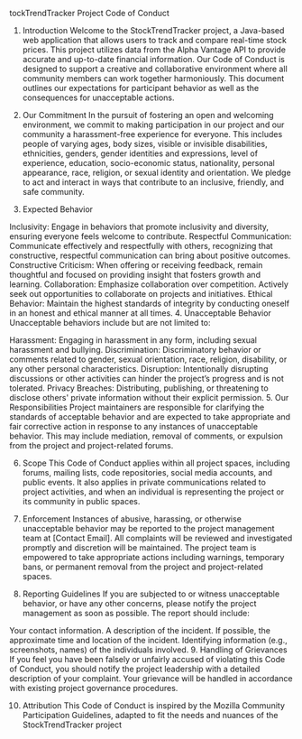tockTrendTracker Project Code of Conduct

1. Introduction Welcome to the StockTrendTracker project, a Java-based web application that allows users to track and compare real-time stock prices. This project utilizes data from the Alpha Vantage API to provide accurate and up-to-date financial information. Our Code of Conduct is designed to support a creative and collaborative environment where all community members can work together harmoniously. This document outlines our expectations for participant behavior as well as the consequences for unacceptable actions.

2. Our Commitment In the pursuit of fostering an open and welcoming environment, we commit to making participation in our project and our community a harassment-free experience for everyone. This includes people of varying ages, body sizes, visible or invisible disabilities, ethnicities, genders, gender identities and expressions, level of experience, education, socio-economic status, nationality, personal appearance, race, religion, or sexual identity and orientation. We pledge to act and interact in ways that contribute to an inclusive, friendly, and safe community.

3. Expected Behavior

Inclusivity: Engage in behaviors that promote inclusivity and diversity, ensuring everyone feels welcome to contribute.
Respectful Communication: Communicate effectively and respectfully with others, recognizing that constructive, respectful communication can bring about positive outcomes.
Constructive Criticism: When offering or receiving feedback, remain thoughtful and focused on providing insight that fosters growth and learning.
Collaboration: Emphasize collaboration over competition. Actively seek out opportunities to collaborate on projects and initiatives.
Ethical Behavior: Maintain the highest standards of integrity by conducting oneself in an honest and ethical manner at all times.
4. Unacceptable Behavior Unacceptable behaviors include but are not limited to:

Harassment: Engaging in harassment in any form, including sexual harassment and bullying.
Discrimination: Discriminatory behavior or comments related to gender, sexual orientation, race, religion, disability, or any other personal characteristics.
Disruption: Intentionally disrupting discussions or other activities can hinder the project’s progress and is not tolerated.
Privacy Breaches: Distributing, publishing, or threatening to disclose others' private information without their explicit permission.
5. Our Responsibilities Project maintainers are responsible for clarifying the standards of acceptable behavior and are expected to take appropriate and fair corrective action in response to any instances of unacceptable behavior. This may include mediation, removal of comments, or expulsion from the project and project-related forums.

6. Scope This Code of Conduct applies within all project spaces, including forums, mailing lists, code repositories, social media accounts, and public events. It also applies in private communications related to project activities, and when an individual is representing the project or its community in public spaces.

7. Enforcement Instances of abusive, harassing, or otherwise unacceptable behavior may be reported to the project management team at [Contact Email]. All complaints will be reviewed and investigated promptly and discretion will be maintained. The project team is empowered to take appropriate actions including warnings, temporary bans, or permanent removal from the project and project-related spaces.

8. Reporting Guidelines If you are subjected to or witness unacceptable behavior, or have any other concerns, please notify the project management as soon as possible. The report should include:

Your contact information.
A description of the incident.
If possible, the approximate time and location of the incident.
Identifying information (e.g., screenshots, names) of the individuals involved.
9. Handling of Grievances If you feel you have been falsely or unfairly accused of violating this Code of Conduct, you should notify the project leadership with a detailed description of your complaint. Your grievance will be handled in accordance with existing project governance procedures.

10. Attribution This Code of Conduct is inspired by the Mozilla Community Participation Guidelines, adapted to fit the needs and nuances of the StockTrendTracker project
